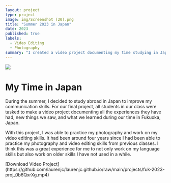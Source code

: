```yaml
---
layout: project
type: project
image: img/Screenshot (20).png
title: "Summer 2023 in Japan"
date: 2023
published: true
labels:
  - Video Editing
  - Photography
summary: "I created a video project documenting my time studying in Japan."
---
```

<img src="projects/DSC_0241.jpg">
<p></p>
<h1> My Time in Japan </h1>
<p>
 During the summer, I decided to study abroad in Japan to improve my communication skills. For our final project, all students in our class were tasked to make a video project documenting all the experiences they have had, new things we saw, and what we learned during our time in Fukuoka, Japan.  
</p>
<p>
  With this project, I was able to practice my photography and work on my video editing skills. It had been around four years since I had been able to practice my photography and video editing skills from previous classes. I think this was a great experience for me to not only work on my language skills but also work on older skills I have not used in a while.
</p>
[Download Video Project](https://github.com/laurenjc/laurenjc.github.io/raw/main/projects/fuk-2023-proj_0b6QxrXg.mp4)
